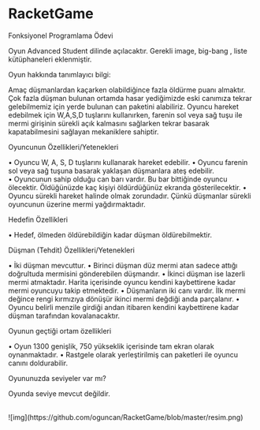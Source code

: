 # RacketGame
Fonksiyonel Programlama Ödevi

Oyun Advanced Student dilinde açılacaktır. Gerekli image, big-bang , liste kütüphaneleri eklenmiştir. 

Oyun hakkında tanımlayıcı bilgi:

Amaç düşmanlardan kaçarken olabildiğince fazla öldürme puanı almaktır. Çok fazla düşman bulunan ortamda hasar yediğimizde eski canımıza tekrar gelebilmemiz için yerde bulunan can paketini alabiliriz. Oyuncu hareket edebilmek için W,A,S,D tuşlarını kullanırken, farenin sol veya sağ tuşu ile mermi girişinin sürekli açık kalmasını sağlarken tekrar basarak kapatabilmesini sağlayan mekaniklere sahiptir. 

Oyuncunun Özellikleri/Yetenekleri

•	Oyuncu W, A, S, D tuşlarını kullanarak hareket edebilir.
•	Oyuncu farenin sol veya sağ tuşuna basarak yaklaşan düşmanlara ateş edebilir.  
•	Oyuncunun sahip olduğu can barı vardır. Bu bar bittiğinde oyuncu ölecektir. Öldüğünüzde kaç kişiyi öldürdüğünüz ekranda gösterilecektir. 
•	Oyuncu sürekli hareket halinde olmak zorundadır. Çünkü düşmanlar sürekli oyuncunun üzerine mermi yağdırmaktadır. 


Hedefin Özellikleri

•	Hedef, ölmeden öldürebildiğin kadar düşman öldürebilmektir. 

Düşman (Tehdit) Özellikleri/Yetenekleri

•	İki düşman mevcuttur. 
•	Birinci düşman düz mermi atan sadece attığı doğrultuda mermisini gönderebilen düşmandır. 
•	İkinci düşman ise lazerli mermi atmaktadır. Harita içerisinde oyuncu kendini kaybettirene kadar mermi oyuncuyu takip etmektedir. 
•	Düşmanların iki canı vardır. İlk mermi değince rengi kırmızıya dönüşür ikinci mermi değdiği anda parçalanır. 
•	Oyuncu belirli menzile girdiği andan itibaren kendini kaybettirene kadar düşman tarafından kovalanacaktır. 

Oyunun geçtiği ortam özellikleri

•	Oyun 1300 genişlik, 750 yükseklik içerisinde tam ekran olarak oynanmaktadır. 
•	Rastgele olarak yerleştirilmiş can paketleri ile oyuncu canını doldurabilir.
 

Oyununuzda seviyeler var mı?

Oyunda seviye mevcut değildir.

<br>
![img](https://github.com/oguncan/RacketGame/blob/master/resim.png)

